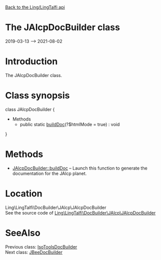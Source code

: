[Back to the Ling/LingTalfi api](https://github.com/lingtalfi/LingTalfi/blob/master/doc/api/Ling/LingTalfi.md)



The JAlcpDocBuilder class
================
2019-03-13 --> 2021-08-02






Introduction
============

The JAlcpDocBuilder class.



Class synopsis
==============


class <span class="pl-k">JAlcpDocBuilder</span>  {

- Methods
    - public static [buildDoc](https://github.com/lingtalfi/LingTalfi/blob/master/doc/api/Ling/LingTalfi/DocBuilder/JAlcp/JAlcpDocBuilder/buildDoc.md)(?$htmlMode = true) : void

}






Methods
==============

- [JAlcpDocBuilder::buildDoc](https://github.com/lingtalfi/LingTalfi/blob/master/doc/api/Ling/LingTalfi/DocBuilder/JAlcp/JAlcpDocBuilder/buildDoc.md) &ndash; Launch this function to generate the documentation for the JAlcp planet.





Location
=============
Ling\LingTalfi\DocBuilder\JAlcp\JAlcpDocBuilder<br>
See the source code of [Ling\LingTalfi\DocBuilder\JAlcp\JAlcpDocBuilder](https://github.com/lingtalfi/LingTalfi/blob/master/DocBuilder/JAlcp/JAlcpDocBuilder.php)



SeeAlso
==============
Previous class: [IsoToolsDocBuilder](https://github.com/lingtalfi/LingTalfi/blob/master/doc/api/Ling/LingTalfi/DocBuilder/IsoTools/IsoToolsDocBuilder.md)<br>Next class: [JBeeDocBuilder](https://github.com/lingtalfi/LingTalfi/blob/master/doc/api/Ling/LingTalfi/DocBuilder/JBee/JBeeDocBuilder.md)<br>

